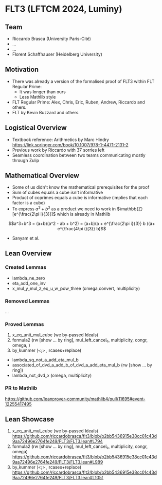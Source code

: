 # FLT3 (LFTCM 2024, Luminy)

## Team

- Riccardo Brasca (University Paris-Cité)
- ...
- ...
- Florent Schaffhauser (Heidelberg University)

## Motivation

- There was already a version of the formalised proof of FLT3 within FLT Regular Prime:
    - It was longer than ours
    - Less Mathlib style
- FLT Regular Prime: Alex, Chris, Eric, Ruben, Andrew, Riccardo and others.
- FLT by Kevin Buzzard and others

## Logistical Overview

- Textbook reference: Arithmetics by Marc Hindry https://link.springer.com/book/10.1007/978-1-4471-2131-2
- Previous work by Riccardo with 37 sorries left
- Seamless coordination between two teams communicating mostly through Zulip

## Mathematical Overview

- Some of us didn't know the mathematical prerequisites for the proof
- Sum of cubes equals a cube isn't informative
- Product of coprimes equals a cube is informative (implies that each factor is a cube)
- To express $a^3 + b^3$ as a product we need to work in $\mathbb{Z}[e^{\frac{2\pi i}{3}}]$ which is already in Mathlib

$$a^3+b^3 = (a+b)(a^2 - ab + b^2)
          = (a+b)(a + e^{\frac{2\pi i}{3}} b )(a+ e^{\frac{4\pi i}{3}} b)$$

- Sanyam et al.

## Lean Overview

### Created Lemmas

- lambda_ne_zero
- eta_add_one_inv
- x_mul_y_mul_z_eq_u_w_pow_three (omega,convert, multiplicity)

### Removed Lemmas
...
### Proved Lemmas

1. x_eq_unit_mul_cube (we by-passed Ideals)
2. formula2 (rw [show ... by ring], mul_left_cancel₀, multiplicity, congr, omega, )
3. by_kummer (<;> , rcases+replace)


- lambda_sq_not_a_add_eta_mul_b
- associated_of_dvd_a_add_b_of_dvd_a_add_eta_mul_b (rw [show ... by ring])
- lambda_not_dvd_x (omega, multiplicity)

### PR to Mathlib

https://github.com/leanprover-community/mathlib4/pull/11695#event-12255417495

## Lean Showcase

1. x_eq_unit_mul_cube (we by-passed Ideals) https://github.com/riccardobrasca/flt3/blob/b2bb5436915e38cc01c43d9aa72496e2764fe249/FLT3/FLT3.lean#L794
2. formula2 (rw [show ... by ring], mul_left_cancel₀, multiplicity, congr, omega) https://github.com/riccardobrasca/flt3/blob/b2bb5436915e38cc01c43d9aa72496e2764fe249/FLT3/FLT3.lean#L989
3. by_kummer (<;> , rcases+replace) https://github.com/riccardobrasca/flt3/blob/b2bb5436915e38cc01c43d9aa72496e2764fe249/FLT3/FLT3.lean#L1051